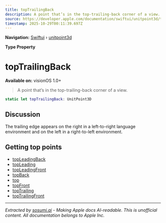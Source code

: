 ```yaml
---
title: topTrailingBack
description: A point that’s in the top-trailing-back corner of a view.
source: https://developer.apple.com/documentation/swiftui/unitpoint3d/toptrailingback
timestamp: 2025-10-29T00:11:39.697Z
---
```


**Navigation:** [Swiftui](/documentation/swiftui) › [unitpoint3d](/documentation/swiftui/unitpoint3d)

**Type Property**

# topTrailingBack

**Available on:** visionOS 1.0+

> A point that’s in the top-trailing-back corner of a view.

```swift
static let topTrailingBack: UnitPoint3D
```

## Discussion

The trailing edge appears on the right in a left-to-right language environment and on the left in a right-to-left environment.

## Getting top points

- [topLeadingBack](/documentation/swiftui/unitpoint3d/topleadingback)
- [topLeading](/documentation/swiftui/unitpoint3d/topleading)
- [topLeadingFront](/documentation/swiftui/unitpoint3d/topleadingfront)
- [topBack](/documentation/swiftui/unitpoint3d/topback)
- [top](/documentation/swiftui/unitpoint3d/top)
- [topFront](/documentation/swiftui/unitpoint3d/topfront)
- [topTrailing](/documentation/swiftui/unitpoint3d/toptrailing)
- [topTrailingFront](/documentation/swiftui/unitpoint3d/toptrailingfront)

---

*Extracted by [sosumi.ai](https://sosumi.ai) - Making Apple docs AI-readable.*
*This is unofficial content. All documentation belongs to Apple Inc.*

